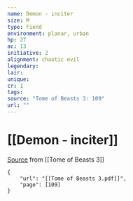 ```yaml
---
name: Demon - inciter
size: M
type: Fiend
environment: planar, urban
hp: 27
ac: 13
initiative: 2
alignment: chaotic evil
legendary: 
lair: 
unique: 
cr: 1
tags: 
source: "Tome of Beasts 3: 109"
url: ""
---
```

# [[Demon - inciter]]

[Source](zotero://open-pdf/library/items/BLGR9HVR?page=109) from [[Tome of Beasts 3]]

```pdf
{
	"url": "[[Tome of Beasts 3.pdf]]",
	"page": [109]
}
```

